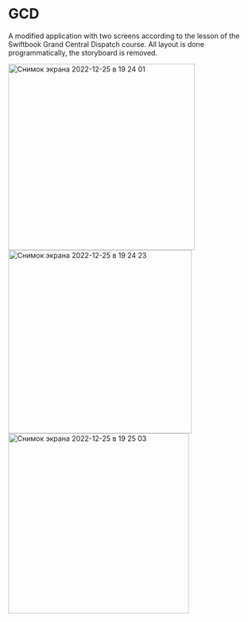 # GCD

A modified application with two screens according to the lesson of the Swiftbook Grand Central Dispatch course. All layout is done programmatically, the storyboard is removed.

<img width="375" alt="Снимок экрана 2022-12-25 в 19 24 01" src="https://user-images.githubusercontent.com/60157413/209475412-e76f8af7-99a8-4047-995b-ffe9ecf6f1c6.png">
<img width="369" alt="Снимок экрана 2022-12-25 в 19 24 23" src="https://user-images.githubusercontent.com/60157413/209475415-2b53d978-578a-45c1-86cf-cd15b2455c6f.png">
<img width="363" alt="Снимок экрана 2022-12-25 в 19 25 03" src="https://user-images.githubusercontent.com/60157413/209475417-0feb2fc9-2ca9-43b2-8c10-c447182b667b.png">
